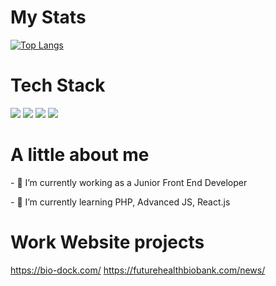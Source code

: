 <h1>My Stats</h1>

[![Top Langs](https://github-readme-stats.vercel.app/api/top-langs/?username=CarterStevens1&layout=compact&bg_color=#000)](https://github.com/CarterStevens1/github-readme-stats)
  
 <h1>Tech Stack</h1>
 <p>
<img src="https://img.shields.io/badge/HTML5-E34F26?style=for-the-badge&logo=html5&logoColor=white" />
<img src="https://img.shields.io/badge/CSS3-1572B6?style=for-the-badge&logo=css3&logoColor=white" />
<img src="https://img.shields.io/badge/JavaScript-F7DF1E?style=for-the-badge&logo=javascript&logoColor=black" />
<img src="https://img.shields.io/badge/Node.js-339933?style=for-the-badge&logo=nodedotjs&logoColor=white" />
</p>

<h1>A little about me</h1>
<p>
- 🔭 I’m currently working as a Junior Front End Developer
  </p>
  <p>
- 🌱 I’m currently learning PHP, Advanced JS, React.js
  </p>
  
  <h1>Work Website projects</h1>
  <a href="https://bio-dock.com/" >https://bio-dock.com/</a>
  <a href="https://futurehealthbiobank.com/news/" >https://futurehealthbiobank.com/news/</a>
  
<!-- 
- 📫 How to reach me: ...
- 😄 Pronouns: ...
- ⚡ Fun fact: ...
 -->
